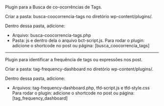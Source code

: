 Plugin para a Busca de co-ocorrências de Tags.

Criar a pasta: busca-coocorrencia-tags no diretório wp-content/plugins/.

Dentro dessa pasta, adicione:
- Arquivo: busca-coocorrencia-tags.php
- Pasta: js e dentro dela o arquivo bct-script.js.
Para rodar o plugin: adicione o shortcode no post ou página: [busca_coocorrencia_tags]
__________________________
Plugin para identificar a frequência de tags ou expressões nos post. 

Criar a pasta: tag-frequency-dashboard no diretório wp-content/plugins/.

Dentro dessa pasta, adicione:
-  Arquivos: tag-frequency-dashboard.php, tfd-script.js e tfd-style.css
Para rodar o plugin: adicione o shortcode no post ou página: [tag_frequency_dashboard]
